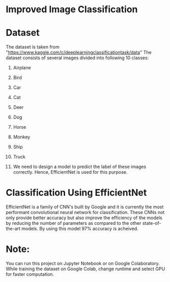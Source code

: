 # Improved Image Classification

# Dataset
The dataset is taken from "https://www.kaggle.com/c/deeplearningclassificationtask/data"
The dataset consists of several images divided into following 10 classes: 
1. Airplane
2. Bird
3. Car
4. Cat
5. Deer
6. Dog
7. Horse
8. Monkey
9. Ship
10. Truck

12. We need to design a model to predict the label of these images correctly. Hence, EfficientNet is used for this purpose. 

# Classification Using EfficientNet
EfficientNet is a family of CNN's built by Google and it is currently the most performant convolutional neural network for classification. These CNNs not only provide better accuracy but also improve the efficiency of the models by reducing the number of parameters as compared to the other state-of-the-art models. By using this model 97% accuracy is acheived.

# Note: 
You can run this project on Jupyter Notebook or on Google Colaboratory. While training the dataset on Google Colab, change runtime and select GPU for faster computation.
